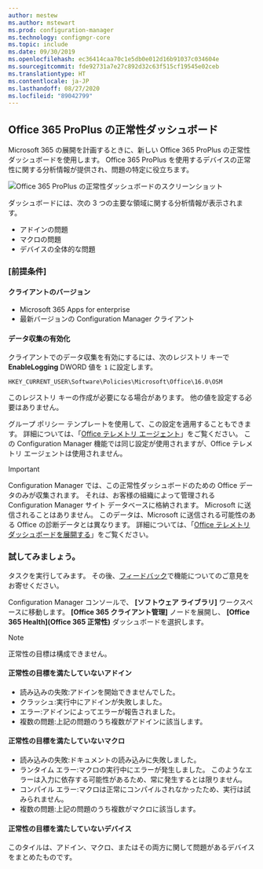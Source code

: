 ```yaml
---
author: mestew
ms.author: mstewart
ms.prod: configuration-manager
ms.technology: configmgr-core
ms.topic: include
ms.date: 09/30/2019
ms.openlocfilehash: ec36414caa70c1e5db0e012d16b91037c034604e
ms.sourcegitcommit: fde92731a7e27c892d32c63f515cf19545e02ceb
ms.translationtype: HT
ms.contentlocale: ja-JP
ms.lasthandoff: 08/27/2020
ms.locfileid: "89042799"
---
```

## <a name="office-365-proplus-health-dashboard"></a><a name="bkmk_o365health"></a> Office 365 ProPlus の正常性ダッシュボード

<!--4488301-->

Microsoft 365 の展開を計画するときに、新しい Office 365 ProPlus の正常性ダッシュボードを使用します。 Office 365 ProPlus を使用するデバイスの正常性に関する分析情報が提供され、問題の特定に役立ちます。

![Office 365 ProPlus の正常性ダッシュボードのスクリーンショット](../../media/4488301-o365-health.png)

ダッシュボードには、次の 3 つの主要な領域に関する分析情報が表示されます。

- アドインの問題
- マクロの問題
- デバイスの全体的な問題

### <a name="prerequisites"></a>[前提条件]

#### <a name="client-versions"></a>クライアントのバージョン

- Microsoft 365 Apps for enterprise
- 最新バージョンの Configuration Manager クライアント

#### <a name="enable-data-collection"></a>データ収集の有効化

クライアントでのデータ収集を有効にするには、次のレジストリ キーで **EnableLogging** DWORD 値を `1` に設定します。

`HKEY_CURRENT_USER\Software\Policies\Microsoft\Office\16.0\OSM`

このレジストリ キーの作成が必要になる場合があります。 他の値を設定する必要はありません。

グループ ポリシー テンプレートを使用して、この設定を適用することもできます。 詳細については、「[Office テレメトリ エージェント](/deployoffice/compat/deploy-telemetry-dashboard#office-telemetry-agent)」をご覧ください。 この Configuration Manager 機能では同じ設定が使用されますが、Office テレメトリ エージェントは使用されません。

> [!IMPORTANT]
> Configuration Manager では、この正常性ダッシュボードのための Office データのみが収集されます。 それは、お客様の組織によって管理される Configuration Manager サイト データベースに格納されます。 Microsoft に送信されることはありません。 このデータは、Microsoft に送信される可能性のある Office の診断データとは異なります。 詳細については、「[Office テレメトリ ダッシュボードを展開する](/deployoffice/compat/deploy-telemetry-dashboard)」をご覧ください。

### <a name="try-it-out"></a>試してみましょう。

タスクを実行してみます。 その後、[フィードバック](../../../../understand/find-help.md#product-feedback)で機能についてのご意見をお寄せください。

Configuration Manager コンソールで、 **[ソフトウェア ライブラリ]** ワークスペースに移動します。 **[Office 365 クライアント管理]** ノードを展開し、 **[Office 365 Health]\(Office 365 正常性\)** ダッシュボードを選択します。

> [!NOTE]
> 正常性の目標は構成できません。

#### <a name="add-ins-not-meeting-health-goals"></a>正常性の目標を満たしていないアドイン

- 読み込みの失敗:アドインを開始できませんでした。
- クラッシュ:実行中にアドインが失敗しました。
- エラー:アドインによってエラーが報告されました。
- 複数の問題:上記の問題のうち複数がアドインに該当します。

#### <a name="macros-not-meeting-health-goals"></a>正常性の目標を満たしていないマクロ

- 読み込みの失敗:ドキュメントの読み込みに失敗しました。
- ランタイム エラー:マクロの実行中にエラーが発生しました。 このようなエラーは入力に依存する可能性があるため、常に発生するとは限りません。
- コンパイル エラー:マクロは正常にコンパイルされなかったため、実行は試みられません。
- 複数の問題:上記の問題のうち複数がマクロに該当します。

#### <a name="devices-not-meeting-health-goals"></a>正常性の目標を満たしていないデバイス

このタイルは、アドイン、マクロ、またはその両方に関して問題があるデバイスをまとめたものです。